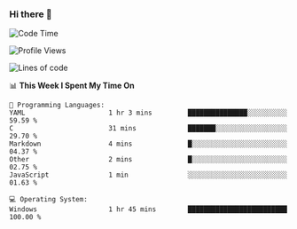 ### Hi there 👋
<!--START_SECTION:waka-->
![Code Time](http://img.shields.io/badge/Code%20Time-81%20hrs%206%20mins-blue)

![Profile Views](http://img.shields.io/badge/Profile%20Views-0-blue)

![Lines of code](https://img.shields.io/badge/From%20Hello%20World%20I%27ve%20Written-656.8%20thousand%20lines%20of%20code-blue)

📊 **This Week I Spent My Time On** 

```text
💬 Programming Languages: 
YAML                     1 hr 3 mins         ███████████████░░░░░░░░░░   59.59 % 
C                        31 mins             ███████░░░░░░░░░░░░░░░░░░   29.70 % 
Markdown                 4 mins              █░░░░░░░░░░░░░░░░░░░░░░░░   04.37 % 
Other                    2 mins              █░░░░░░░░░░░░░░░░░░░░░░░░   02.75 % 
JavaScript               1 min               ░░░░░░░░░░░░░░░░░░░░░░░░░   01.63 % 

💻 Operating System: 
Windows                  1 hr 45 mins        █████████████████████████   100.00 % 
```


<!--END_SECTION:waka-->
<!--
**AnimeruFR/AnimeruFR** is a ✨ _special_ ✨ repository because its `README.md` (this file) appears on your GitHub profile.

Here are some ideas to get you started:

- 🔭 I’m currently working on ...
- 🌱 I’m currently learning ...
- 👯 I’m looking to collaborate on ...
- 🤔 I’m looking for help with ...
- 💬 Ask me about ...
- 📫 How to reach me: ...
- 😄 Pronouns: ...
- ⚡ Fun fact: ...
-->
